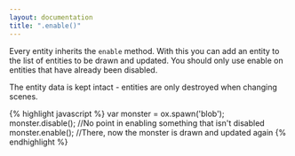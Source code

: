 ```yaml
---
layout: documentation
title: ".enable()"
---
```


Every entity inherits the `enable` method.
With this you can add an entity to the list of entities to be drawn and updated.
You should only use enable on entities that have already been disabled.

The entity data is kept intact - entities are only destroyed when changing scenes.

{% highlight javascript %}
var monster = ox.spawn('blob');
monster.disable(); //No point in enabling something that isn't disabled
monster.enable(); //There, now the monster is drawn and updated again
{% endhighlight %}
